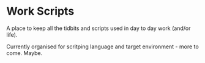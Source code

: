 # Work Scripts
A place to keep all the tidbits and scripts used in day to day work (and/or life).

Currently organised for scritping language and target environment - more to come. Maybe.
